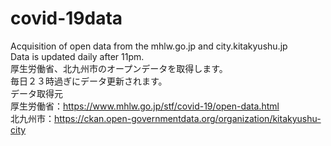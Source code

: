 # covid-19data
Acquisition of open data from the mhlw.go.jp and city.kitakyushu.jp<br>
Data is updated daily after 11pm.<br>
厚生労働省、北九州市のオープンデータを取得します。<br>
毎日２３時過ぎにデータ更新されます。<br>
データ取得元<br>
厚生労働省：https://www.mhlw.go.jp/stf/covid-19/open-data.html <br>
北九州市：https://ckan.open-governmentdata.org/organization/kitakyushu-city